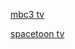 
[mbc3 tv](http://www.html-editor.tk/live/mbc3.html)

[spacetoon tv](http://www.html-editor.tk/live/spacetoon.html)
